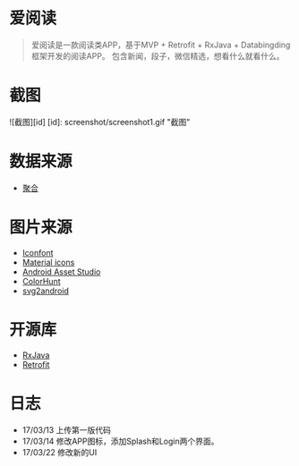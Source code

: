 # 爱阅读

> 爱阅读是一款阅读类APP，基于MVP + Retrofit + RxJava + Databingding框架开发的阅读APP。 包含新闻，段子，微信精选，想看什么就看什么。

# 截图

![截图][id]
[id]: screenshot/screenshot1.gif "截图"

# 数据来源

* [聚合](https://www.juhe.cn/)

# 图片来源

* [Iconfont](http://www.iconfont.cn/)
* [Material icons](https://design.google.com/icons/)
* [Android Asset Studio](https://romannurik.github.io/AndroidAssetStudio/index.html)
* [ColorHunt](http://www.colorhunt.co/)
* [svg2android](http://inloop.github.io/svg2android/)

# 开源库

* [RxJava](https://github.com/ReactiveX/RxJava)
* [Retrofit](http://square.github.io/retrofit/)

# 日志

* 17/03/13 上传第一版代码
* 17/03/14 修改APP图标，添加Splash和Login两个界面。
* 17/03/22 修改新的UI